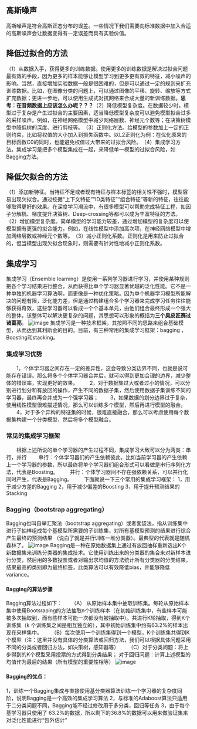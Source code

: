 ## 高斯噪声
高斯噪声是符合高斯正态分布的误差。一些情况下我们需要向标准数据中加入合适的高斯噪声会让数据变得有一定误差而具有实验价值。

## 降低过拟合的方法

​	（1）从数据入手，获得更多的训练数据。使用更多的训练数据是解决过拟合问题最有效的手段，因为更多的样本能够让模型学习到更多更有效的特征，减小噪声的影响。当然，直接增加实验数据一般是很困难的，但是可以通过一定的规则来扩充训练数据。比如，在图像分类的问题上，可以通过图像的平移、旋转、缩放等方式扩充数据；更进一步地，可以使用生成式对抗网络来合成大量的新训练数据。**思考：在音频数据上应该怎么办呢？？？**
​	（2）降低模型复杂度。在数据较少时，模型过于复杂是产生过拟合的主要因素，适当降低模型复杂度可以避免模型拟合过多的采样噪声。例如，在神经网络模型中减少网络层数、神经元个数等；在决策树模型中降低树的深度、进行剪枝等。
​	（3）正则化方法。给模型的参数加上一定的正则约束，比如将权值的大小加入到损失函数中。以L2正则化为例：在优化原来的目标函数C0的同时，也能避免权值过大带来的过拟合风险。
​	（4）集成学习方法。集成学习是把多个模型集成在一起，来降低单一模型的过拟合风险，如Bagging方法。

## 降低欠拟合的方法
​ （1）添加新特征。当特征不足或者现有特征与样本标签的相关性不强时，模型容易出现欠拟合。通过挖掘“上下文特征”“ID类特征”“组合特征”等新的特征，往往能够取得更好的效果。在深度学习潮流中，有很多模型可以帮助完成特征工程，如因子分解机、梯度提升决策树、Deep-crossing等都可以成为丰富特征的方法。
​	（2）增加模型复杂度。简单模型的学习能力较差，通过增加模型的复杂度可以使模型拥有更强的拟合能力。例如，在线性模型中添加高次项，在神经网络模型中增加网络层数或神经元个数等。
​	（3）减小正则化系数。正则化是用来防止过拟合的，但当模型出现欠拟合现象时，则需要有针对性地减小正则化系数。

## 集成学习
集成学习（Ensemble  learning）是使用一系列学习器进行学习，并使用某种规则把各个学习结果进行整合，从而获得比单个学习器显著优越的泛化性能。它不是一种单独的机器学习算法啊，而更像是一种优化策略。因为单个机器学习模型所能解决的问题有限，泛化能力差，但是通过构建组合多个学习器来完成学习任务往往能够获得奇效，这些学习器可以看成一个个基本单元，由他们组合最终形成一个强大的整体，该整体可以解决更复杂的问题，其思想可以形象的概括为**三个臭皮匠赛过诸葛亮**。
![image](https://user-images.githubusercontent.com/33819026/115526845-091ab600-a2c3-11eb-855b-5ec525f6392a.png)
集成学习是一种技术框架，其按照不同的思路来组合基础模型，从而达到其利断金的目的。目前，有三种常用的集成学习框架：bagging ，Boosting和stacking。

### 集成学习优势
　　1，个体学习器之间存在一定的差异性，这会导致分类边界不同，也就是说可能存在错误。那么将多个个体学习器合并后，就可以得到更加合理的边界，减少整体的错误率，实现更好的效果。
　　2，对于数据集过大或者过小的情况，可以分别进行划分和有放回的操作，产生不同的数据子集，然后使用数据子集训练不同的学习器，最终再合并成为一个强学习器；
　　3，如果数据的划分边界过于复杂，使用线性模型很难描述情况，那么可以训练多个模型，然后再进行模型的融合。
　　4，对于多个异构的特征集的时候，很难直接融合，那么可以考虑使用每个数据集构建一个分类模型，然后将多个模型融合。
  
### 常见的集成学习框架
　　根据上述所说的单个学习器的产生过程不同，集成学习大致可以分为两类：串行，并行
　　串行：个体学习器们的产生依赖彼此，比如当前学习器的产生依赖上一个学习器的参数，所以最终将单个学习器们组合形式可以看做是串行序列化方法，代表是Boosting。
　　并行：个体学习器间不存在强依赖关系，可以并行化同时产生，代表是Bagging。
　　下面就说一下三个常用的集成学习框架：
      1，用于减少方差的Bagging
      2，用于减少偏差的Boosting
      3，用于提升预测结果的Stacking
      
### Bagging（bootstrap aggregating）
Bagging也叫自举汇聚法（bootstrap aggregating）或者套袋法，指从训练集中进行子抽样组成每个基模型所需要的子训练集，对所有基模型预测的结果进行综合产生最终的预测结果 （说白了就是并行训练一堆分类器）。最典型的代表就是随机森林了。
![image](https://user-images.githubusercontent.com/33819026/115531762-bb547c80-a2c7-11eb-8fe4-6a58bb39cc54.png)
Bagging是一种在原始数据集上通过有放回抽样重新选出K个新数据集来训练分类器的集成技术。它使用训练出来的分类器的集合来对新样本进行分类，然后用的多数投票或者对输出求均值的方法统计所有分类器的分类结果，结果最高的类别即为最终标签，此类算法可以有效降低bias，并能够降低variance。
#### Bagging的算法步骤
Bagging算法过程如下：
　　（A） 从原始样本集中抽取训练集。每轮从原始样本集中使用Bootsraping的方法抽取n个训练样本（在初始训练集中，有些样本可能被多次抽取到，而有些样本可能一次都没有被抽取中）。共进行K轮抽取，得到K个训练集（k 个训练集之间是相互独立的），其中初始训练集中约有63.2%的样本出现在采样集中。
　　（B）每次使用一个训练集得到一个模型，K个训练集共得到K个模型（注：这里并没有具体的分类算法或回归方法，我们可以根据具体问题采用不同的分类或者回归方法，如决策树，感知器等）
　　（C）对于分类问题：将上步得到的K个模型采用投票的方式得到分类结果；
对于回归问题：计算上述模型的均值作为最后的结果（所有模型的重要性相等）
![image](https://user-images.githubusercontent.com/33819026/115531964-e63ed080-a2c7-11eb-8944-de23119083ef.png)
#### Bagging的优点：
1，训练一个Bagging集成与直接使用基分类器算法训练一个学习器的复杂度同阶，说明Bagging是一个高效的集成学习算法
2，与标准的Adaboost算法只适用于二分类问题不同，Bagging能不经过修改用于多分类，回归等任务
3，由于每个基学习器只使用了 63.2%的数据，所以剩下的36.8%的数据可以用来做验证集来对泛化性能进行“包外估计”

